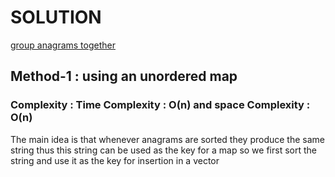 # SOLUTION

[group anagrams together](https://leetcode.com/problems/group-anagrams/)

## Method-1 : using an unordered map


### Complexity : Time Complexity : O(n) and space Complexity : O(n)

The main idea is that whenever anagrams are sorted they produce the same string thus this string can be used as the key for a map
so we first sort the string and use it as the key for insertion in a vector
